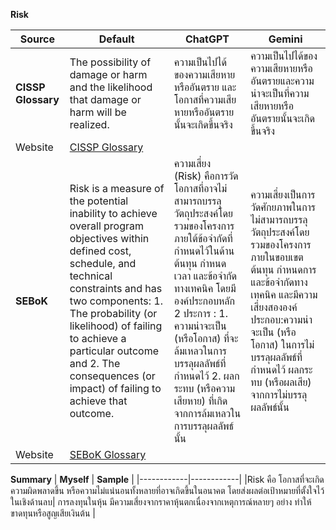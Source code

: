**Risk**

| **Source** | **Default** | **ChatGPT** | **Gemini** |
|------------|-------------|-------------|------------|
| **CISSP Glossary** | The possibility of damage or harm and the likelihood that damage or harm will be realized. | ความเป็นไปได้ของความเสียหายหรืออันตราย และโอกาสที่ความเสียหายหรืออันตรายนั้นจะเกิดขึ้นจริง  | ความเป็นไปได้ของความเสียหายหรืออันตรายและความน่าจะเป็นที่ความเสียหายหรืออันตรายนั้นจะเกิดขึ้นจริง |
| Website | [CISSP Glossary](https://www.isc2.org/certifications/cissp/cissp-student-glossary#r) |
| **SEBoK** | Risk is a measure of the potential inability to achieve overall program objectives within defined cost, schedule, and technical constraints and has two components:  1. The probability (or likelihood) of failing to achieve a particular outcome and 2. The consequences (or impact) of failing to achieve that outcome. | ความเสี่ยง (Risk) คือการวัดโอกาสที่อาจไม่สามารถบรรลุวัตถุประสงค์โดยรวมของโครงการภายใต้ข้อจำกัดที่กำหนดไว้ในด้านต้นทุน กำหนดเวลา และข้อจำกัดทางเทคนิค โดยมีองค์ประกอบหลัก 2 ประการ :  1. ความน่าจะเป็น (หรือโอกาส) ที่จะล้มเหลวในการบรรลุผลลัพธ์ที่กำหนดไว้  2. ผลกระทบ (หรือความเสียหาย) ที่เกิดจากการล้มเหลวในการบรรลุผลลัพธ์นั้น | ความเสี่ยงเป็นการวัดศักยภาพในการไม่สามารถบรรลุวัตถุประสงค์โดยรวมของโครงการภายในขอบเขตต้นทุน กำหนดการ และข้อจำกัดทางเทคนิค และมีความเสี่ยงสององค์ประกอบ:ความน่าจะเป็น (หรือโอกาส) ในการไม่บรรลุผลลัพธ์ที่กำหนดไว้  ผลกระทบ (หรือผลเสีย) จากการไม่บรรลุผลลัพธ์นั้น |
| Website | [SEBoK Glossary](https://sebokwiki.org/wiki/Risk_(glossary)) |

**Summary**
| **Myself** | **Sample** |
|------------|------------|
|Risk คือ โอกาสที่จะเกิดความผิดพลาดขึ้น หรือความไม่แน่นอนทั้งหลายที่อาจเกิดขึ้นในอนาคต โดยส่งผลต่อเป้าหมายที่ตั้งใจไว้ในเชิงด้านลบ| การลงทุนในหุ้น มีความเสี่ยงจากราคาหุ้นตกเนื่องจากเหตุการณ์หลายๆ อย่าง ทำให้ขาดทุนหรือสูญเสียเงินต้น |


